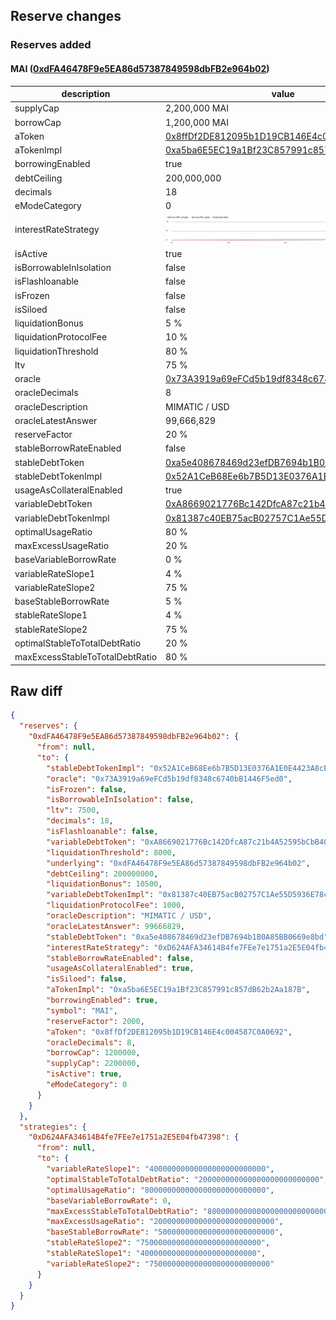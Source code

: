 ## Reserve changes

### Reserves added

#### MAI ([0xdFA46478F9e5EA86d57387849598dbFB2e964b02](https://optimistic.etherscan.io/address/0xdFA46478F9e5EA86d57387849598dbFB2e964b02))

| description | value |
| --- | --- |
| supplyCap | 2,200,000 MAI |
| borrowCap | 1,200,000 MAI |
| aToken | [0x8ffDf2DE812095b1D19CB146E4c004587C0A0692](https://optimistic.etherscan.io/address/0x8ffDf2DE812095b1D19CB146E4c004587C0A0692) |
| aTokenImpl | [0xa5ba6E5EC19a1Bf23C857991c857dB62b2Aa187B](https://optimistic.etherscan.io/address/0xa5ba6E5EC19a1Bf23C857991c857dB62b2Aa187B) |
| borrowingEnabled | true |
| debtCeiling | 200,000,000 |
| decimals | 18 |
| eModeCategory | 0 |
| interestRateStrategy | ![[0xD624AFA34614B4fe7FEe7e1751a2E5E04fb47398](https://optimistic.etherscan.io/address/0xD624AFA34614B4fe7FEe7e1751a2E5E04fb47398)](/.assets/10_0xD624AFA34614B4fe7FEe7e1751a2E5E04fb47398.svg) |
| isActive | true |
| isBorrowableInIsolation | false |
| isFlashloanable | false |
| isFrozen | false |
| isSiloed | false |
| liquidationBonus | 5 % |
| liquidationProtocolFee | 10 % |
| liquidationThreshold | 80 % |
| ltv | 75 % |
| oracle | [0x73A3919a69eFCd5b19df8348c6740bB1446F5ed0](https://optimistic.etherscan.io/address/0x73A3919a69eFCd5b19df8348c6740bB1446F5ed0) |
| oracleDecimals | 8 |
| oracleDescription | MIMATIC / USD |
| oracleLatestAnswer | 99,666,829 |
| reserveFactor | 20 % |
| stableBorrowRateEnabled | false |
| stableDebtToken | [0xa5e408678469d23efDB7694b1B0A85BB0669e8bd](https://optimistic.etherscan.io/address/0xa5e408678469d23efDB7694b1B0A85BB0669e8bd) |
| stableDebtTokenImpl | [0x52A1CeB68Ee6b7B5D13E0376A1E0E4423A8cE26e](https://optimistic.etherscan.io/address/0x52A1CeB68Ee6b7B5D13E0376A1E0E4423A8cE26e) |
| usageAsCollateralEnabled | true |
| variableDebtToken | [0xA8669021776Bc142DfcA87c21b4A52595bCbB40a](https://optimistic.etherscan.io/address/0xA8669021776Bc142DfcA87c21b4A52595bCbB40a) |
| variableDebtTokenImpl | [0x81387c40EB75acB02757C1Ae55D5936E78c9dEd3](https://optimistic.etherscan.io/address/0x81387c40EB75acB02757C1Ae55D5936E78c9dEd3) |
| optimalUsageRatio | 80 % |
| maxExcessUsageRatio | 20 % |
| baseVariableBorrowRate | 0 % |
| variableRateSlope1 | 4 % |
| variableRateSlope2 | 75 % |
| baseStableBorrowRate | 5 % |
| stableRateSlope1 | 4 % |
| stableRateSlope2 | 75 % |
| optimalStableToTotalDebtRatio | 20 % |
| maxExcessStableToTotalDebtRatio | 80 % |


## Raw diff

```json
{
  "reserves": {
    "0xdFA46478F9e5EA86d57387849598dbFB2e964b02": {
      "from": null,
      "to": {
        "stableDebtTokenImpl": "0x52A1CeB68Ee6b7B5D13E0376A1E0E4423A8cE26e",
        "oracle": "0x73A3919a69eFCd5b19df8348c6740bB1446F5ed0",
        "isFrozen": false,
        "isBorrowableInIsolation": false,
        "ltv": 7500,
        "decimals": 18,
        "isFlashloanable": false,
        "variableDebtToken": "0xA8669021776Bc142DfcA87c21b4A52595bCbB40a",
        "liquidationThreshold": 8000,
        "underlying": "0xdFA46478F9e5EA86d57387849598dbFB2e964b02",
        "debtCeiling": 200000000,
        "liquidationBonus": 10500,
        "variableDebtTokenImpl": "0x81387c40EB75acB02757C1Ae55D5936E78c9dEd3",
        "liquidationProtocolFee": 1000,
        "oracleDescription": "MIMATIC / USD",
        "oracleLatestAnswer": 99666829,
        "stableDebtToken": "0xa5e408678469d23efDB7694b1B0A85BB0669e8bd",
        "interestRateStrategy": "0xD624AFA34614B4fe7FEe7e1751a2E5E04fb47398",
        "stableBorrowRateEnabled": false,
        "usageAsCollateralEnabled": true,
        "isSiloed": false,
        "aTokenImpl": "0xa5ba6E5EC19a1Bf23C857991c857dB62b2Aa187B",
        "borrowingEnabled": true,
        "symbol": "MAI",
        "reserveFactor": 2000,
        "aToken": "0x8ffDf2DE812095b1D19CB146E4c004587C0A0692",
        "oracleDecimals": 8,
        "borrowCap": 1200000,
        "supplyCap": 2200000,
        "isActive": true,
        "eModeCategory": 0
      }
    }
  },
  "strategies": {
    "0xD624AFA34614B4fe7FEe7e1751a2E5E04fb47398": {
      "from": null,
      "to": {
        "variableRateSlope1": "40000000000000000000000000",
        "optimalStableToTotalDebtRatio": "200000000000000000000000000",
        "optimalUsageRatio": "800000000000000000000000000",
        "baseVariableBorrowRate": 0,
        "maxExcessStableToTotalDebtRatio": "800000000000000000000000000",
        "maxExcessUsageRatio": "200000000000000000000000000",
        "baseStableBorrowRate": "50000000000000000000000000",
        "stableRateSlope2": "750000000000000000000000000",
        "stableRateSlope1": "40000000000000000000000000",
        "variableRateSlope2": "750000000000000000000000000"
      }
    }
  }
}
```